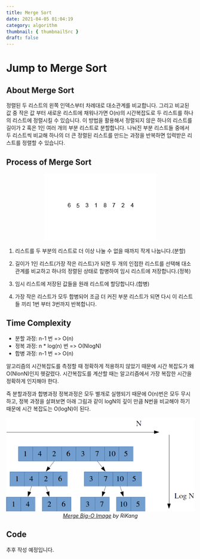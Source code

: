 ```yaml
---
title: Merge Sort
date: 2021-04-05 01:04:19
category: algorithm
thumbnail: { thumbnailSrc }
draft: false
---
```


# Jump to Merge Sort

## About Merge Sort

정렬된 두 리스트의 왼쪽 인덱스부터 차례대로 대소관계를 비교합니다. 그리고 비교된 값 중 작은 값 부터 새로운 리스트에 채워나가면 O(n)의 시간복잡도로 두 리스트를 하나의 리스트에 정렬시킬 수 있습니다. 이 방법을 활용해서 정렬되지 않은 하나의 리스트를 길이가 2 혹은 1인 여러 개의 부분 리스트로 분할합니다. 나눠진 부분 리스트들 중에서 두 리스트씩 비교해 하나의 더 큰 정렬된 리스트를 만드는 과정을 반복하면 입력받은 리스트를 정렬할 수 있습니다.

## Process of Merge Sort

<div style="text-align: center"><img src="./images/Merge_sort.gif" art="How to devide and conquer")/></div>

1. 리스트를 두 부분의 리스트로 더 이상 나눌 수 없을 때까지 작게 나눕니다.(분할)

2. 길이가 1인 리스트(가장 작은 리스트)가 되면 두 개의 인접한 리스트를 선택해 대소 관계를 비교하고 하나의 정렬된 상태로 합병하여 임시 리스트에 저장합니다.(정복)

3. 임시 리스트에 저장된 값들을 원래 리스트에 할당합니다.(합병)

4. 가장 작은 리스트가 모두 합병되어 조금 더 커진 부분 리스트가 되면 다시 이 리스트들 끼리 1번 부터 3번까지 반복합니다.

## Time Complexity

- 분할 과정: n-1 번 => O(n)
- 정복 과정: n \* log(n) 번 => O(NlogN)
- 합병 과정: n-1 번 => O(n)

알고리즘의 시간복잡도를 측정할 때 정확하게 적용하지 않았기 때문에 시간 복잡도가 왜 O(NlonN)인지 헷갈렸다.
시간복잡도를 계산할 때는 알고리즘에서 가장 복잡한 시간을 정확하게 인지해야 한다.

즉 분할과정과 합병과정 정복과정은 모두 별개로 실행되기 때문에 O(n)번은 모두 무시하고, 정복 과정을 살펴보면 아래 그림과 같이 logN의 깊이 만큼 N번을 비교해야 하기 때문에 시간 복잡도는 O(logN)이 된다.

<div style="text-align: center">
    <img src="./images/Merge_Big_O.png" art="Merge_Big_O"/>
    <cite><a href="https://www.weeklyps.com/entry/%EB%B3%91%ED%95%A9-%EC%A0%95%EB%A0%AC-Merge-sort" target="_black">Merge Big-O Image</a> by RiKang</cite>
</div>

## Code

추후 작성 예정입니다.
